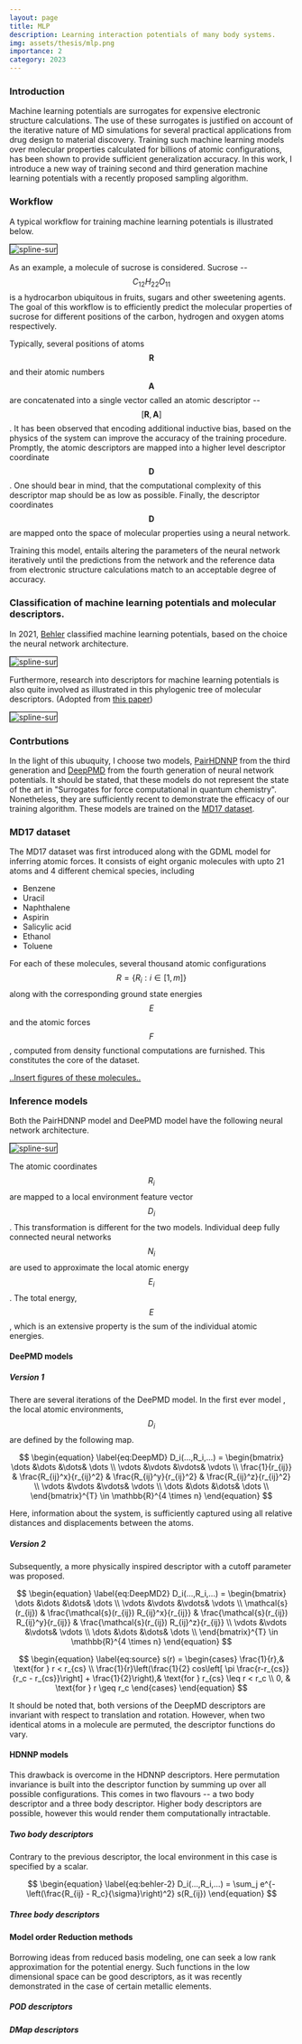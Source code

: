 ```yaml
---
layout: page
title: MLP 
description: Learning interaction potentials of many body systems.
img: assets/thesis/mlp.png 
importance: 2
category: 2023
---
```



### Introduction
Machine learning potentials are surrogates for expensive electronic structure calculations. The use of these surrogates is justified on account of the iterative nature of MD simulations for several practical applications from drug design to material discovery. Training such machine learning models over molecular properties calculated for billions of atomic configurations, has been shown to provide sufficient generalization accuracy. In this work, I introduce a new way of training second and third generation machine learning potentials with a recently proposed sampling algorithm.

### Workflow

A typical workflow for training machine learning potentials is illustrated below.

<img style="border:1px solid black;" src="/assets/thesis/workflow2.svg" alt="spline-sur" style="width:90%">


As an example, a molecule of sucrose is considered. Sucrose -- $$C_{12} H_{22} O_{11}$$ is a hydrocarbon ubiquitous in fruits, sugars and other sweetening agents. The goal of this workflow is to efficiently predict the molecular properties of sucrose for different positions of the carbon, hydrogen and oxygen atoms respectively.

Typically, several positions of atoms $$\textbf{R}$$ and their atomic numbers $$\textbf{A}$$ are concatenated into a single vector called an atomic descriptor -- $$[\textbf{R},\textbf{A}]$$. It has been observed that encoding additional inductive bias, based on the physics of the system can improve the accuracy of the training procedure. Promptly, the atomic descriptors are mapped into a higher level descriptor coordinate $$\textbf{D}$$. One should bear in mind, that the computational complexity of this descriptor map should be as low as possible. Finally, the descriptor coordinates $$\textbf{D}$$ are mapped onto the space of molecular properties using a neural network. 

Training this model, entails altering the parameters of the neural network iteratively until the predictions from the network and the reference data from electronic structure calculations match to an acceptable degree of accuracy.

### Classification of machine learning potentials and molecular descriptors.

In 2021, [Behler](https://arxiv.org/abs/2107.03727) classified machine learning potentials, based on the choice the neural network architecture.

<img style="border:1px solid black;" src="/assets/thesis/mlp.png" alt="spline-sur" style="width:80%">

Furthermore, research into descriptors for machine learning potentials is also quite involved as illustrated in this phylogenic tree of molecular descriptors. (Adopted from [this paper](https://pubs.acs.org/doi/10.1021/acs.chemrev.1c00021))

<img style="border:1px solid black;" src="/assets/thesis/descriptors.gif" alt="spline-sur" style="width:90%">


### Contrbutions
In the light of this ubuquity, I choose two models, [PairHDNNP](https://onlinelibrary.wiley.com/doi/full/10.1002/qua.24890) from the third generation and [DeepPMD](https://arxiv.org/abs/1805.09003) from the fourth generation of neural network potentials. It should be stated, that these models do not represent the state of the art in "Surrogates for force computational in quantum chemistry". Nonetheless, they are sufficiently recent to demonstrate the efficacy of our training algorithm. These models are trained on the [MD17 dataset](https://www.science.org/doi/10.1126/sciadv.1603015).

### MD17 dataset
The MD17 dataset was first introduced along with the GDML model for inferring atomic forces. It consists of eight organic molecules with upto 21 atoms and 4 different chemical species, including

- Benzene
- Uracil
- Naphthalene
- Aspirin
- Salicylic acid
- Ethanol
- Toluene

For each of these molecules, several thousand atomic configurations $$R = \{R_i : i \in [1,m]\}$$ along with the corresponding ground state energies $$E$$ and the atomic forces $$F$$, computed from density functional computations are furnished. This constitutes the core of the dataset.

[..Insert figures of these molecules..]()

### Inference models

Both the PairHDNNP model and DeePMD model have the following neural network architecture.

<img style="border:1px solid black;" src="/assets/thesis/DeepMD.svg" alt="spline-sur" style="width:90%">

The atomic coordinates $$R_i$$ are mapped to a local environment feature vector $$D_i$$. This transformation is different for the two models. Individual deep fully connected neural networks $$N_i$$ are used to approximate the local atomic energy $$E_i$$. The total energy, $$E$$, which is an extensive property is the sum of the individual atomic energies.

#### DeePMD models

##### Version 1
There are several iterations of the DeePMD model. In the first ever model
, the local atomic environments, $$D_i$$ are defined by the following map.

$$
\begin{equation}
    \label{eq:DeepMD}
    D_i(...,R_i,...) = \begin{bmatrix}
        \dots &\dots &\dots& \dots \\ 
        \vdots &\vdots &\vdots& \vdots \\  
        \frac{1}{r_{ij}} &
        \frac{R_{ij}^x}{r_{ij}^2} &
         \frac{R_{ij}^y}{r_{ij}^2} & 
          \frac{R_{ij}^z}{r_{ij}^2} \\
          \vdots &\vdots &\vdots& \vdots \\  
          \dots &\dots &\dots& \dots \\ 
    \end{bmatrix}^{T} \in \mathbb{R}^{4 \times n}
\end{equation}
$$

Here, information about the system, is sufficiently captured using all relative distances and displacements between the atoms.

##### Version 2
Subsequently, a more physically inspired descriptor with a cutoff parameter was proposed.


$$
\begin{equation}
    \label{eq:DeepMD2}
    D_i(...,R_i,...) = \begin{bmatrix}
        \dots &\dots &\dots& \dots \\ 
        \vdots &\vdots &\vdots& \vdots \\  
        \mathcal{s}(r_{ij}) &
        \frac{\mathcal{s}(r_{ij}) R_{ij}^x}{r_{ij}} &
         \frac{\mathcal{s}(r_{ij}) R_{ij}^y}{r_{ij}} & 
          \frac{\mathcal{s}(r_{ij}) R_{ij}^z}{r_{ij}} \\
          \vdots &\vdots &\vdots& \vdots \\  
          \dots &\dots &\dots& \dots \\ 
    \end{bmatrix}^{T} \in \mathbb{R}^{4 \times n}
\end{equation}
$$

$$ 
\begin{equation}
    \label{eq:source}
    s(r) = \begin{cases}
        \frac{1}{r},& \text{for } r < r_{cs} \\ 
        \frac{1}{r}\left(\frac{1}{2} cos\left[ \pi \frac{r-r_{cs}}{r_c - r_{cs}}\right] + \frac{1}{2}\right),& \text{for } r_{cs} \leq r < r_c \\ 
        0, & \text{for } r \geq r_c
    \end{cases}
\end{equation}
$$

It should be noted that, both versions of the DeepMD descriptors are invariant with respect to translation and rotation. However, when two identical atoms in a molecule are permuted, the descriptor functions do vary.

#### HDNNP models
This drawback is overcome in the HDNNP descriptors. Here permutation invariance is built into the descriptor function by summing up over all possible configurations. This comes in two flavours -- a two body descriptor and a three body descriptor. Higher body descriptors are possible, however this would render them computationally intractable.

##### Two body descriptors
Contrary to the previous descriptor, the local environment in this case is specified by a scalar.

$$
\begin{equation}
    \label{eq:behler-2}
    D_i(...,R_i,...) = \sum_j e^{-\left(\frac{R_{ij} - R_c}{\sigma}\right)^2} s(R_{ij})
\end{equation}
$$

##### Three body descriptors

#### Model order Reduction methods
Borrowing ideas from reduced basis modeling, one can seek a low rank approximation for the potential energy. Such functions in the low dimensional space can be good descriptors, as it was recently demonstrated in the case of certain metallic elements.

##### POD descriptors


##### DMap descriptors